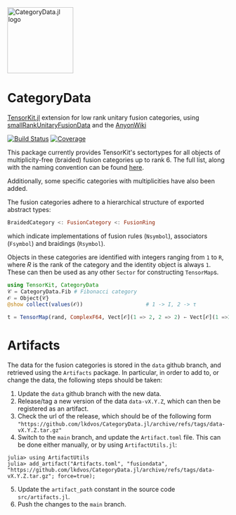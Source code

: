 <picture>
    <source media="(prefers-color-scheme: dark)" srcset="https://github.com/lkdvos/CategoryData.jl/blob/main/docs/src/assets/logo-dark.svg">
    <img alt="CategoryData.jl logo" src="https://github.com/lkdvos/CategoryData.jl/blob/main/docs/src/assets/logo.svg" width="150">
</picture>

# CategoryData

[TensorKit.jl](https://github.com/Jutho/TensorKit.jl) extension for low rank unitary fusion categories, using [smallRankUnitaryFusionData](https://github.com/JCBridgeman/smallRankUnitaryFusionData) and the [AnyonWiki](https://anyonwiki.github.io/)

[![Build Status](https://github.com/lkdvos/CategoryData.jl/actions/workflows/CI.yml/badge.svg?branch=main)](https://github.com/lkdvos/CategoryData.jl/actions/workflows/CI.yml?query=branch%3Amain)
[![Coverage](https://codecov.io/gh/lkdvos/CategoryData.jl/branch/main/graph/badge.svg)](https://codecov.io/gh/lkdvos/CategoryData.jl)

This package currently provides TensorKit's sectortypes for all objects of multiplicity-free (braided)
fusion categories up to rank 6. The full list, along with the naming convention can be found
[here](https://anyonwiki.github.io/pages/Lists/losmffc.html).

Additionally, some specific categories with multiplicities have also been added.

The fusion categories adhere to a hierarchical structure of exported abstract types:
```julia
BraidedCategory <: FusionCategory <: FusionRing
```

which indicate implementations of fusion rules (`Nsymbol`), associators (`Fsymbol`) and
braidings (`Rsymbol`). 

Objects in these categories are identified with integers ranging from `1` to `R`, where $R$
is the rank of the category and the identity object is always `1`. These can then be used as
any other `Sector` for constructing `TensorMap`s.

```julia
using TensorKit, CategoryData
𝒞 = CategoryData.Fib # Fibonacci category
𝒪 = Object{𝒞}
@show collect(values(𝒪))                    # 1 -> I, 2 -> τ

t = TensorMap(rand, ComplexF64, Vect[𝒪](1 => 2, 2 => 2) ← Vect[𝒪](1 =>2, 2 => 2))
```

# Artifacts

The data for the fusion categories is stored in the `data` github branch, and retrieved using the `Artifacts` package. In particular, in order to add to, or change the data, the following steps should be taken:
1. Update the `data` github branch with the new data.
2. Release/tag a new version of the data `data-vX.Y.Z`, which can then be registered as an artifact.
3. Check the url of the release, which should be of the following form `"https://github.com/lkdvos/CategoryData.jl/archive/refs/tags/data-vX.Y.Z.tar.gz"`
4. Switch to the `main` branch, and update the `Artifact.toml` file. This can be done either manually, or by using `ArtifactUtils.jl`:
```julia-repl
julia> using ArtifactUtils
julia> add_artifact("Artifacts.toml", "fusiondata", "https://github.com/lkdvos/CategoryData.jl/archive/refs/tags/data-vX.Y.Z.tar.gz"; force=true);
```
5. Update the `artifact_path` constant in the source code `src/artifacts.jl`.
6. Push the changes to the `main` branch.

